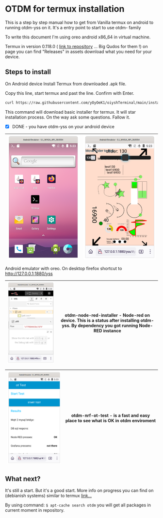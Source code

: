 # OTDM for termux installation

This is a step by step manual how to get from Vanilla termux on android to running otdm-yss on it. It's a entry point to start to use otdm- family

To write this document I'm using oreo android x86_64 in virtual machine.

Termux in version 0.118.0 ( [link to repository](https://github.com/termux/termux-app) ... Big Qudos for them !) on page you can find "Releases" in assets download what you need for your device.

## Steps to install

On Android device Install Termux from downloaded .apk file.

Copy this line, start termux and past the line. Confirm with Enter.

```bash
curl https://raw.githubusercontent.com/yOyOeK1/oiyshTerminal/main/installer/run2.sh > ./run2.sh; . ./run2.sh
```

This command will download basic installer for termux. It will star installation process. On the way ask some questions. Fallow it.

- [x] DONE - you have otdm-yss on your android device



| ![](./otdm-onTermuxDesktop.png) | ![](./otdm-onTermuxDesktop-yss.png) |
| ------------------------------- | ----------------------------------- |

Android emulator with oreo. On desktop firefox shortcut to http://127.0.0.1:1880/yss



| <img title="" src="./otdm-node-red-installer-onTermux.png" alt="" width="599"> | otdm-node-red-installer - Node-red on device. This is a status after installing otdm-yss. By dependency you got running Node-RED instance |
| ------------------------------------------------------------------------------ | ----------------------------------------------------------------------------------------------------------------------------------------- |



| ![](./otdm-nrf-ot-test.png) | otdm-nrf-ot-test - is a fast and easy place to see what is OK in otdm enviroment |
| --------------------------- | -------------------------------------------------------------------------------- |



## What next?

It's still a start. But it's a good start. More info on progress you can find on (debianish systems) similar to termux [link...](https://github.com/yOyOeK1/oiyshTerminal/blob/fromZeroToHero/otdm-ubuntu-vanilla-install.md)

By using command: `$ apt-cache search otdm` you will get all packages in current moment in repository.
